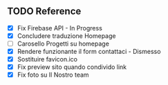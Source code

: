 ## TODO Reference

* [x] Fix Firebase API - In Progress
* [x] Concludere traduzione Homepage
* [ ] Carosello Progetti su homepage
* [x] Rendere funzionante il form contattaci - Dismesso
* [x] Sostituire favicon.ico
* [x] Fix preview sito quando condivido link
* [x] Fix foto su Il Nostro team
